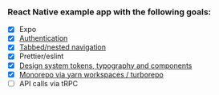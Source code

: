 ### React Native example app with the following goals:
- [x] Expo 
- [x] [Authentication](https://github.com/johnkueh/react-native-expo-example/tree/monorepo/projects/native/features/auth)
- [x] [Tabbed/nested navigation](https://github.com/johnkueh/react-native-expo-example/tree/monorepo/projects/native/features/navigation)
- [x] Prettier/eslint
- [x] [Design system tokens, typography and components](https://github.com/johnkueh/react-native-expo-example/tree/monorepo/projects/native/features/design-system)
- [x] [Monorepo via yarn workspaces / turborepo](https://github.com/johnkueh/react-native-expo-example/pull/6)
- [ ] API calls via tRPC
